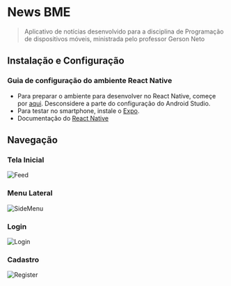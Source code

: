 # News BME
>Aplicativo de notícias desenvolvido para a disciplina de Programação de dispositivos móveis, ministrada pelo professor Gerson Neto


## Instalação e Configuração

### Guia de configuração do ambiente React Native
- Para preparar o ambiente para desenvolver no React Native, começe por [aqui](https://react-native.rocketseat.dev/ "Guia de configuração do ambiente React Native"). Desconsidere a parte do configuração do Android Studio.
- Para testar no smartphone, instale o [Expo](https://docs.expo.io/ "Expo").
- Documentação do [React Native](https://reactnative.dev/docs/getting-started "React Native")


## Navegação

### Tela Inicial
![Feed](./images/feed.jpg)


### Menu Lateral
![SideMenu](./images/sidemenu.jpg)


### Login
![Login](./images/login.jpg)


### Cadastro
![Register](./images/register.jpg)
